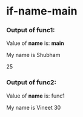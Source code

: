# if-__name__-__main__
### Output of func1:
Value of __name__ is: __main__

My name is Shubham

25

### Output of func2:
Value of __name__ is: func1

My name is Vineet
30
